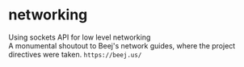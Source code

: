 # networking
Using sockets API for low level networking
</br>
A monumental shoutout to Beej's network guides, where the project directives were taken.
`https://beej.us/`